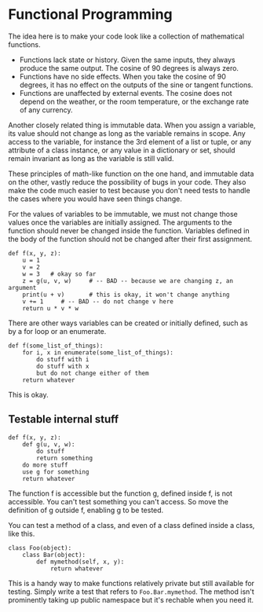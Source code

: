 # Functional Programming

The idea here is to make your code look like a collection of
mathematical functions.

* Functions lack state or history. Given the same inputs, they always produce
  the same output. The cosine of 90 degrees is always zero.
* Functions have no side effects. When you take the cosine of 90 degrees, it
  has no effect on the outputs of the sine or tangent functions.
* Functions are unaffected by external events. The cosine does not depend on
  the weather, or the room temperature, or the exchange rate of any currency.

Another closely related thing is immutable data. When you assign a variable,
its value should not change as long as the variable remains in scope. Any access
to the variable, for instance the 3rd element of a list or tuple, or any
attribute of a class instance, or any value in a dictionary or set, should
remain invariant as long as the variable is still valid.

These principles of math-like function on the one hand, and immutable data on
the other, vastly reduce the possibility of bugs in your code. They also make
the code much easier to test because you don't need tests to handle the cases
where you would have seen things change.

For the values of variables to be immutable, we must not change those values
once the variables are initially assigned. The arguments to the function should
never be changed inside the function. Variables defined in the body of the
function should not be changed after their first assignment.

    def f(x, y, z):
        u = 1
        v = 2
        w = 3   # okay so far
        z = g(u, v, w)     # -- BAD -- because we are changing z, an argument
        print(u + v)       # this is okay, it won't change anything
        v += 1     # -- BAD -- do not change v here
        return u * v * w

There are other ways variables can be created or initially defined, such as by
a for loop or an enumerate.

    def f(some_list_of_things):
        for i, x in enumerate(some_list_of_things):
            do stuff with i
            do stuff with x
            but do not change either of them
        return whatever

This is okay.

## Testable internal stuff

    def f(x, y, z):
        def g(u, v, w):
            do stuff
            return something
        do more stuff
        use g for something
        return whatever

The function f is accessible but the function g, defined inside f, is not
accessible. You can't test something you can't access. So move the definition
of g outside f, enabling g to be tested.

You can test a method of a class, and even of a class defined inside a class,
like this.

    class Foo(object):
        class Bar(object):
            def mymethod(self, x, y):
                return whatever

This is a handy way to make functions relatively private but still available for
testing. Simply write a test that refers to `Foo.Bar.mymethod`. The method isn't
prominently taking up public namespace but it's rechable when you need it.
